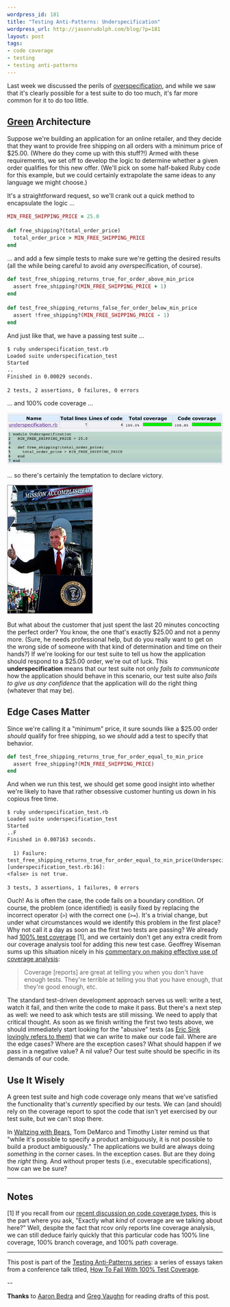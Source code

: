 ```yaml
--- 
wordpress_id: 181
title: "Testing Anti-Patterns: Underspecification"
wordpress_url: http://jasonrudolph.com/blog/?p=181
layout: post
tags:
- code coverage
- testing
- testing anti-patterns
---
```

Last week we discussed the perils of [overspecification](http://jasonrudolph.com/blog/2008/07/01/testing-anti-patterns-overspecification/ "jasonrudolph.com/blog -- Testing Anti-Patterns: Overspecification"), and while we saw that it's clearly possible for a test suite to do too much, it's far more common for it to do too little.

## [Green](http://dictionary.cambridge.org/define.asp?key=34369&amp;dict=CALD "green (adjective): novice, inexperienced, perhaps even naive") Architecture 

Suppose we're building an application for an online retailer, and they decide that they want to provide free shipping on all orders with a minimum price of $25.00.  (Where do they come up with this stuff?!)  Armed with these requirements, we set off to develop the logic to determine whether a given order qualifies for this new offer.  (We'll pick on some half-baked Ruby code for this example, but we could certainly extrapolate the same ideas to any language we might choose.)

It's a straightforward request, so we'll crank out a quick method to encapsulate the logic ...

```ruby
MIN_FREE_SHIPPING_PRICE = 25.0   

def free_shipping?(total_order_price)
  total_order_price > MIN_FREE_SHIPPING_PRICE
end
```

... and add a few simple tests to make sure we're getting the desired results (all the while being careful to avoid any *over*specification, of course).

```ruby
def test_free_shipping_returns_true_for_order_above_min_price
  assert free_shipping?(MIN_FREE_SHIPPING_PRICE + 1)
end

def test_free_shipping_returns_false_for_order_below_min_price
  assert !free_shipping?(MIN_FREE_SHIPPING_PRICE - 1)
end
```

And just like that, we have a passing test suite ... 

```
$ ruby underspecification_test.rb
Loaded suite underspecification_test
Started
..
Finished in 0.00029 seconds.

2 tests, 2 assertions, 0 failures, 0 errors
```

... and 100% code coverage ...

![100% Test Coverage](/resources/20080708_underspecification_coverage_report.png "100% Line Coverage, 100% Branch Coverage, and 100% Path Coverage")

... so there's certainly the temptation to declare victory.

![Mission (Not Exactly) Accomplished](/resources/20080708_underspecification_mission_accomplished.png "Mission (Not Exactly) Accomplished")

But what about the customer that just spent the last 20 minutes concocting the perfect order?  You know, the one that's exactly $25.00 and not a penny more.  (Sure, he needs professional help, but do you really want to get on the wrong side of someone with that kind of determination and time on their hands?)  If we're looking for our test suite to tell us how the application should respond to a $25.00 order, we're out of luck.  This **underspecification** means that our test suite not only *fails to communicate* how the application should behave in this scenario, our test suite also *fails to give us any confidence* that the application will do the right thing (whatever that may be).

## Edge Cases Matter

Since we're calling it a "minimum" price, it sure sounds like a $25.00 order *should* qualify for free shipping, so we *should* add a test to specify that behavior.

```ruby
def test_free_shipping_returns_true_for_order_equal_to_min_price
  assert free_shipping?(MIN_FREE_SHIPPING_PRICE)
end
```

And when we run this test, we should get some good insight into whether we're likely to have that rather obsessive customer hunting us down in his copious free time.

```
$ ruby underspecification_test.rb
Loaded suite underspecification_test
Started
..F
Finished in 0.007163 seconds.

  1) Failure:
test_free_shipping_returns_true_for_order_equal_to_min_price(UnderspecificationTest) [underspecification_test.rb:16]:
<false> is not true.

3 tests, 3 assertions, 1 failures, 0 errors
```

Ouch!  As is often the case, the code fails on a boundary condition.  Of course, the problem (once identified) is easily fixed by replacing the incorrect operator (<code>></code>) with the correct one (<code>>=</code>).  It's a trivial change, but under what circumstances would we identify this problem in the first place?  Why not call it a day as soon as the first two tests are passing?  We already had [100% test coverage](http://jasonrudolph.com/blog/2008/06/10/a-brief-discussion-of-code-coverage-types "jasonrudolph.com/blog -- A Brief Discussion of Code Coverage Types") [1], and we certainly don't get any extra credit from our coverage analysis tool for adding this new test case.  Geoffrey Wiseman sums up this situation nicely in his [commentary on making effective use of coverage analysis](http://www.ejlife.net/blogs/john/2006/08/16/1155746828758.html#comment1156136055323 "Geoffrey Wiseman's response to 'Testing: Coverage Reports Considered Dangerous'"):

> Coverage [reports] are great at telling you when you don't have enough tests.  They're terrible at telling you that you have enough, that they're good enough, etc.

The standard test-driven development approach serves us well: write a test, watch it fail, and then write the code to make it pass.  But there's a next step as well: we need to ask which tests are still missing.  We need to apply that critical thought.  As soon as we finish writing the first two tests above, we should immediately start looking for the "abusive" tests (as [Eric Sink lovingly refers to them](http://www.ericsink.com/articles/Code_Coverage.html "Advocating the Use of Code Coverage")) that we can write to make our code fail.  Where are the edge cases?  Where are the exception cases?  What should happen if we pass in a negative value?  A nil value?  Our test suite should be specific in its demands of our code.

## Use It Wisely

A green test suite and high code coverage only means that we've satisfied the functionality that's *currently* specified by our tests.  We can (and should) rely on the coverage report to spot the code that isn't yet exercised by our test suite, but we can't stop there.  

In [Waltzing with Bears](http://amazon.com/dp/0932633609 "Amazon.com: Waltzing With Bears: Managing Risk on Software Projects: Tom DeMarco, Timothy Lister"), Tom DeMarco and Timothy Lister remind us that "while it's possible to specify a product ambiguously, it is not possible to build a product ambiguously."  The applications we build are always doing *something* in the corner cases.  In the exception cases.  But are they doing the *right* thing.  And without proper tests (i.e., executable specifications), how can we be sure?

----

## Notes

[1] If you recall from our [recent discussion on code coverage types](http://jasonrudolph.com/blog/2008/06/10/a-brief-discussion-of-code-coverage-types "jasonrudolph.com/blog -- A Brief Discussion of Code Coverage Types"), this is the part where you ask, "Exactly what *kind* of coverage are we talking about here?"  Well, despite the fact that rcov only reports line coverage analysis, we can still deduce fairly quickly that this particular code has 100% line coverage, 100% branch coverage, and 100% path coverage.

----

This post is part of the [Testing Anti-Patterns series](http://jasonrudolph.com/blog/testing-anti-patterns-how-to-fail-with-100-test-coverage/ "jasonrudolph.com/blog - Testing Anti-Patterns"): a series of essays taken from a conference talk titled, [How To Fail With 100% Test Coverage](http://blog.thinkrelevance.com/2008/5/23/how-to-fail-with-100-test-coverage "Relevance Blog : How To Fail With 100% Test Coverage").

--

**Thanks** to [Aaron Bedra](http://aaronbedra.com/ "aaronbedra.com") and [Greg Vaughn](http://gigavolt.net/blog/ "Potential Differences") for reading drafts of this post.
